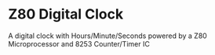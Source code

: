 # Z80 Digital Clock
A digital clock with Hours/Minute/Seconds powered by a Z80 Microprocessor and 8253 Counter/Timer IC
